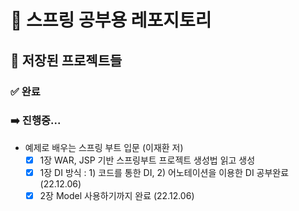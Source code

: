 # 🍃 스프링 공부용 레포지토리

## 📝 저장된 프로젝트들

### ✅ 완료

### ➡️ 진행중...

- 예제로 배우는 스프링 부트 입문 (이재환 저)
    - [x] 1장 WAR, JSP 기반 스프링부트 프로젝트 생성법 읽고 생성
    - [x] 1장 DI 방식 : 1) 코드를 통한 DI, 2) 어노테이션을 이용한 DI 공부완료 (22.12.06)
    - [x] 2장 Model 사용하기까지 완료 (22.12.06)

